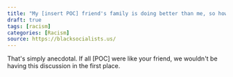 ```yaml
---
title: "My [insert POC] friend's family is doing better than me, so how can racism exist?"
draft: true
tags: [racism]
categories: [Racism]
source: https://blacksocialists.us/
---
```


That's simply anecdotal. If all \[POC\] were like your friend, we wouldn't be having this discussion in the first place.

